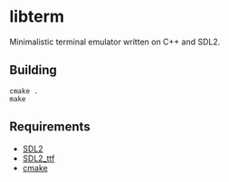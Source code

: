 libterm
============
Minimalistic terminal emulator written on C++ and SDL2.

Building
--------
    cmake .
    make
    
Requirements
------------
+ [SDL2](https://www.libsdl.org/download-2.0.php)
+ [SDL2_ttf](https://www.libsdl.org/projects/SDL_ttf/)
+ [cmake](https://cmake.org/)
